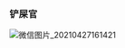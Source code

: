 ### 铲屎官
![微信图片_20210427161421](https://user-images.githubusercontent.com/32894109/116208906-f2b5a400-a773-11eb-99bc-6d5dd317ff19.jpg)
<!--
**handyzhang/handyzhang** is a ✨ _special_ ✨ repository because its `README.md` (this file) appears on your GitHub profile.

Here are some ideas to get you started:

- 🔭 I’m currently working on ...
- 🌱 I’m currently learning ...
- 👯 I’m looking to collaborate on ...
- 🤔 I’m looking for help with ...
- 💬 Ask me about ...
- 📫 How to reach me: ...
- 😄 Pronouns: ...
- ⚡ Fun fact: ...
-->
